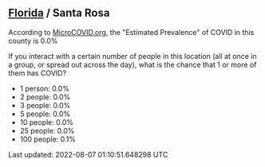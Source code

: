 
## [Florida](/united-states/florida) / Santa Rosa

According to [MicroCOVID.org](http://microcovid.org),
the "Estimated Prevalence" of COVID in this county is 0.0%

If you interact with a certain number of people in this location
(all at once in a group, or spread out across the day), what is the chance that
1 or more of them has COVID?

- 1 person: 0.0%
- 2 people: 0.0%
- 3 people: 0.0%
- 5 people: 0.0%
- 10 people: 0.0%
- 25 people: 0.0%
- 100 people: 0.1%

Last updated: 2022-08-07 01:10:51.648298 UTC
